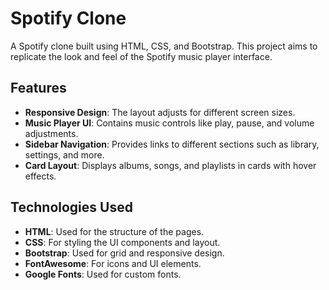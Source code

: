 # Spotify Clone

A Spotify clone built using HTML, CSS, and Bootstrap. This project aims to replicate the look and feel of the Spotify music player interface.

## Features
- **Responsive Design**: The layout adjusts for different screen sizes.
- **Music Player UI**: Contains music controls like play, pause, and volume adjustments.
- **Sidebar Navigation**: Provides links to different sections such as library, settings, and more.
- **Card Layout**: Displays albums, songs, and playlists in cards with hover effects.

## Technologies Used
- **HTML**: Used for the structure of the pages.
- **CSS**: For styling the UI components and layout.
- **Bootstrap**: Used for grid and responsive design.
- **FontAwesome**: For icons and UI elements.
- **Google Fonts**: Used for custom fonts.


